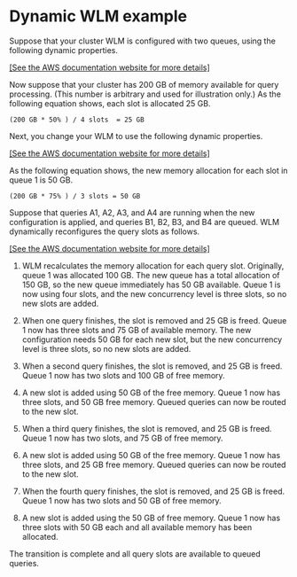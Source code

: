 # Dynamic WLM example<a name="cm-c-wlm-dynamic-example"></a>

Suppose that your cluster WLM is configured with two queues, using the following dynamic properties\. 

[\[See the AWS documentation website for more details\]](http://docs.aws.amazon.com/redshift/latest/dg/cm-c-wlm-dynamic-example.html)

Now suppose that your cluster has 200 GB of memory available for query processing\. \(This number is arbitrary and used for illustration only\.\) As the following equation shows, each slot is allocated 25 GB\. 

```
(200 GB * 50% ) / 4 slots  = 25 GB
```

Next, you change your WLM to use the following dynamic properties\.

[\[See the AWS documentation website for more details\]](http://docs.aws.amazon.com/redshift/latest/dg/cm-c-wlm-dynamic-example.html)

As the following equation shows, the new memory allocation for each slot in queue 1 is 50 GB\. 

```
(200 GB * 75% ) / 3 slots = 50 GB 
```

Suppose that queries A1, A2, A3, and A4 are running when the new configuration is applied, and queries B1, B2, B3, and B4 are queued\. WLM dynamically reconfigures the query slots as follows\. 

[\[See the AWS documentation website for more details\]](http://docs.aws.amazon.com/redshift/latest/dg/cm-c-wlm-dynamic-example.html)

1. WLM recalculates the memory allocation for each query slot\. Originally, queue 1 was allocated 100 GB\. The new queue has a total allocation of 150 GB, so the new queue immediately has 50 GB available\. Queue 1 is now using four slots, and the new concurrency level is three slots, so no new slots are added\. 

1. When one query finishes, the slot is removed and 25 GB is freed\. Queue 1 now has three slots and 75 GB of available memory\. The new configuration needs 50 GB for each new slot, but the new concurrency level is three slots, so no new slots are added\. 

1. When a second query finishes, the slot is removed, and 25 GB is freed\. Queue 1 now has two slots and 100 GB of free memory\. 

1. A new slot is added using 50 GB of the free memory\. Queue 1 now has three slots, and 50 GB free memory\. Queued queries can now be routed to the new slot\. 

1. When a third query finishes, the slot is removed, and 25 GB is freed\. Queue 1 now has two slots, and 75 GB of free memory\. 

1. A new slot is added using 50 GB of the free memory\. Queue 1 now has three slots, and 25 GB free memory\. Queued queries can now be routed to the new slot\. 

1. When the fourth query finishes, the slot is removed, and 25 GB is freed\. Queue 1 now has two slots and 50 GB of free memory\. 

1. A new slot is added using the 50 GB of free memory\. Queue 1 now has three slots with 50 GB each and all available memory has been allocated\. 

The transition is complete and all query slots are available to queued queries\.